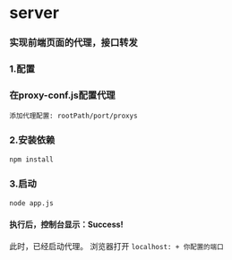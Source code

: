# server
### 实现前端页面的代理，接口转发
### 1.配置
### 在proxy-conf.js配置代理
`添加代理配置: rootPath/port/proxys`

### 2.安装依赖
```bash
npm install 
```
### 3.启动
```bash
node app.js
```
#### 执行后，控制台显示：Success! 
此时，已经启动代理。 浏览器打开 `localhost: + 你配置的端口`